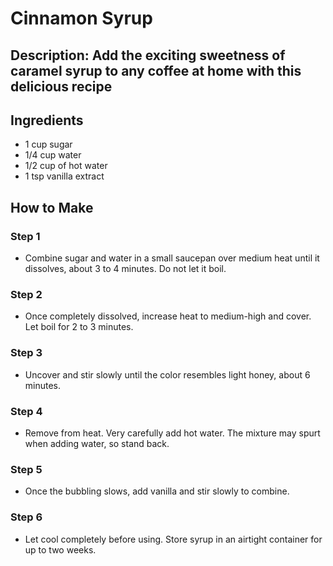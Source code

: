 # Cinnamon  Syrup

## Description: Add the exciting sweetness of caramel syrup to any coffee at home with this delicious recipe

## Ingredients

- 1 cup sugar
- 1/4 cup water
- 1/2 cup of hot water
- 1 tsp vanilla extract

## How to Make

### Step 1

- Combine sugar and water in a small saucepan over medium heat until it dissolves, about 3 to 4 minutes. Do not let it boil.

### Step 2

- Once completely dissolved, increase heat to medium-high and cover. Let boil for 2 to 3 minutes.

### Step 3

- Uncover and stir slowly until the color resembles light honey, about 6 minutes.

### Step 4

- Remove from heat. Very carefully add hot water. The mixture may spurt when adding water, so stand back.

### Step 5

- Once the bubbling slows, add vanilla and stir slowly to combine.

### Step 6

- Let cool completely before using. Store syrup in an airtight container for up to two weeks.
